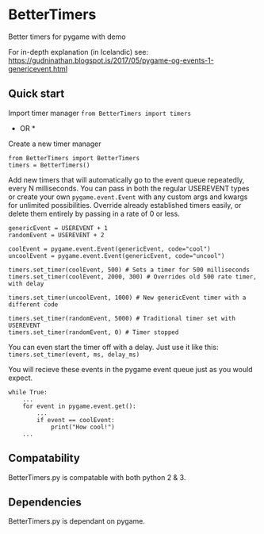 # BetterTimers
Better timers for pygame with demo


For in-depth explanation (in Icelandic) see:
https://gudninathan.blogspot.is/2017/05/pygame-og-events-1-genericevent.html


## Quick start

Import timer manager
```from BetterTimers import timers```

* OR *

Create a new timer manager
```
from BetterTimers import BetterTimers
timers = BetterTimers()

```

Add new timers that will automatically go to the event queue repeatedly, every N milliseconds. You can pass in both the regular USEREVENT types or create your own `pygame.event.Event` with any custom args and kwargs for unlimited possibilities. Override already established timers easily, or delete them entirely by passing in a rate of 0 or less.

```
genericEvent = USEREVENT + 1
randomEvent = USEREVENT + 2

coolEvent = pygame.event.Event(genericEvent, code="cool")
uncoolEvent = pygame.event.Event(genericEvent, code="uncool")

timers.set_timer(coolEvent, 500) # Sets a timer for 500 milliseconds
timers.set_timer(coolEvent, 2000, 300) # Overrides old 500 rate timer, with delay

timers.set_timer(uncoolEvent, 1000) # New genericEvent timer with a different code

timers.set_timer(randomEvent, 5000) # Traditional timer set with USEREVENT
timers.set_timer(randomEvent, 0) # Timer stopped
```

You can even start the timer off with a delay.
Just use it like this:
`timers.set_timer(event, ms, delay_ms)`


You will recieve these events in the pygame event queue just as you would expect.

	while True:
	    ...
	    for event in pygame.event.get():
	        ...
	        if event == coolEvent:
	            print("How cool!")
	    ...

## Compatability

BetterTimers.py is compatable with both python 2 & 3.

## Dependencies

BetterTimers.py is dependant on pygame.